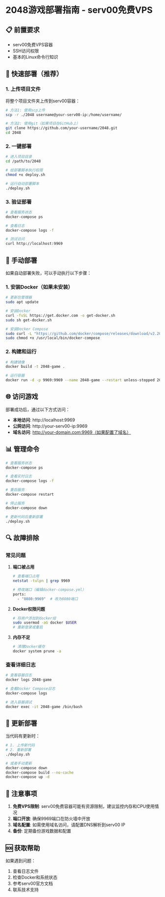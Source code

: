 # 2048游戏部署指南 - serv00免费VPS

## 📋 前置要求

- serv00免费VPS容器
- SSH访问权限
- 基本的Linux命令行知识

## 🚀 快速部署（推荐）

### 1. 上传项目文件

将整个项目文件夹上传到serv00容器：

```bash
# 方法1: 使用scp上传
scp -r ./2048 username@your-serv00-ip:/home/username/

# 方法2: 使用git（如果项目在GitHub上）
git clone https://github.com/your-username/2048.git
cd 2048
```

### 2. 一键部署

```bash
# 进入项目目录
cd /path/to/2048

# 给部署脚本执行权限
chmod +x deploy.sh

# 运行自动部署脚本
./deploy.sh
```

### 3. 验证部署

```bash
# 查看服务状态
docker-compose ps

# 查看日志
docker-compose logs -f

# 测试访问
curl http://localhost:9969
```

## 🔧 手动部署

如果自动部署失败，可以手动执行以下步骤：

### 1. 安装Docker（如果未安装）

```bash
# 更新包管理器
sudo apt update

# 安装Docker
curl -fsSL https://get.docker.com -o get-docker.sh
sudo sh get-docker.sh

# 安装Docker Compose
sudo curl -L "https://github.com/docker/compose/releases/download/v2.20.0/docker-compose-$(uname -s)-$(uname -m)" -o /usr/local/bin/docker-compose
sudo chmod +x /usr/local/bin/docker-compose
```

### 2. 构建和运行

```bash
# 构建镜像
docker build -t 2048-game .

# 运行容器
docker run -d -p 9969:9969 --name 2048-game --restart unless-stopped 2048-game
```

## 🌐 访问游戏

部署成功后，通过以下方式访问：

- **本地访问**: http://localhost:9969
- **公网访问**: http://your-serv00-ip:9969
- **域名访问**: http://your-domain.com:9969（如果配置了域名）

## 📊 管理命令

```bash
# 查看服务状态
docker-compose ps

# 查看实时日志
docker-compose logs -f

# 重启服务
docker-compose restart

# 停止服务
docker-compose down

# 更新代码后重新部署
./deploy.sh
```

## 🔍 故障排除

### 常见问题

1. **端口被占用**
   ```bash
   # 查看端口占用
   netstat -tulpn | grep 9969
   
   # 修改端口（编辑docker-compose.yml）
   ports:
     - "8080:9969"  # 改为8080端口
   ```

2. **Docker权限问题**
   ```bash
   # 将用户添加到docker组
   sudo usermod -aG docker $USER
   # 重新登录或重启
   ```

3. **内存不足**
   ```bash
   # 清理Docker缓存
   docker system prune -a
   ```

### 查看详细日志

```bash
# 查看容器日志
docker logs 2048-game

# 查看Docker Compose日志
docker-compose logs

# 进入容器调试
docker exec -it 2048-game /bin/bash
```

## 🔄 更新部署

当代码有更新时：

```bash
# 1. 上传新代码
# 2. 重新部署
./deploy.sh

# 或者手动更新
docker-compose down
docker-compose build --no-cache
docker-compose up -d
```

## 📝 注意事项

1. **免费VPS限制**: serv00免费容器可能有资源限制，建议监控内存和CPU使用情况
2. **端口开放**: 确保9969端口在防火墙中开放
3. **域名配置**: 如需使用域名访问，请配置DNS解析到serv00 IP
4. **备份**: 定期备份游戏数据和配置

## 🆘 获取帮助

如果遇到问题：
1. 查看日志文件
2. 检查Docker和系统状态
3. 参考serv00官方文档
4. 联系技术支持 